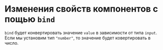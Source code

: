 # Изменения свойств компонентов с пощью `bind`

`bind` будет конвертировать значение `value` в зависимости от типа `input`. Если мы установим тип `"number"`, 
то значение будет ковертировать в число.


